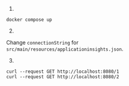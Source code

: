 1.
```
docker compose up
```

2.
Change `connectionString` for `src/main/resources/applicationinsights.json`.

3.
```
curl --request GET http://localhost:8080/1
curl --request GET http://localhost:8080/2
```
